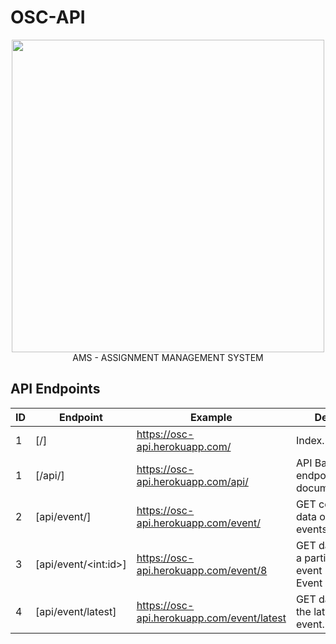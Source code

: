 # OSC-API

<p align="center">
        <img src="https://i.pinimg.com/originals/72/10/78/721078d6b03e349cea9e59f24b42420c.png" width=500>
    <br>AMS - ASSIGNMENT MANAGEMENT SYSTEM
</p>

## API Endpoints

| ID  | Endpoint              | Example                                    | Details                                           |
| --- | --------------------- | ------------------------------------------ | ------------------------------------------------- |
| 1   | [/]                   | https://osc-api.herokuapp.com/             | Index.                                            |
| 1   | [/api/]               | https://osc-api.herokuapp.com/api/         | API Base endpoint with documentation              |
| 2   | [api/event/]          | https://osc-api.herokuapp.com/event/       | GET complete data on all the events.              |
| 3   | [api/event/\<int:id>] | https://osc-api.herokuapp.com/event/8      | GET data from a particular event (from Event ID). |
| 4   | [api/event/latest]    | https://osc-api.herokuapp.com/event/latest | GET data of the latest OSC event.                 |
